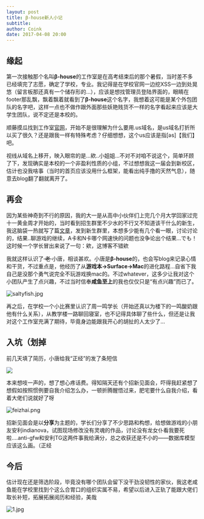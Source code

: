 ```yaml
---
layout: post
title: β-house新人小记
subtitle: 
author: Coink
date: 2017-04-08 20:00
---
```


## 缘起

第一次接触那个名叫**β-house**的工作室是在高考结束后的那个暑假，当时差不多已经填完了志愿，确定了学校，专业。我记得是在学校官网一边挖XSS一边到处晃悠（留言板那还真有一个储存形的...），应该是想找管理员登陆界面的，眼睛在footer那乱飘，飘着飘着就看到了**β-house**这个名字，我想着这可能是某个外包团队的名字吧，这样一点也不做作跟外面那些妖艳贱货不一样的名字看起来应该是大学生团队，说不定还是本校的。

顺藤摸瓜找到工作室[官网](http://www.betahouse.us)，开始不是很理解为什么要用.us域名，是us域名打折所以买了很久？还是跟我一样有特殊考虑？仔细想想，这个us应该是指[əs]【我们】吧。

视线从域名上移开，映入眼帘的是...欸..小姐姐...不对不对咱不说这个，简单环顾了下，发现确实是本校的一个非盈利性质的小组，不过想想我这一届会到新校区，估计也没我啥事（当时的首页应该没用什么框架，能看出纯手撸的天然气息），随意去blog翻了翻就离开了。

## 再会

因为某些神奇到不行的原因，我的大一是从高中小伙伴们上完几个月大学回家过完十一黄金周才开始的，当时看到招生群里不少水的不行又不知道该干什么的新生，我这脑袋一热就写了篇[文章](https://coink.wang/learn-computer-science.html)，发到新生群里，本想多少能有几个看一眼，讨论讨论的，结果..聊游戏的继续，A卡和N卡哪个网速快的问题也没争论出个结果...でも！这时候一个学长冒出来说了一句：欸，这博客不错欸

我就这样认识了<del> 老 </del>小唐，相谈甚欢。小唐是**β-house**的，也会写blog来记录心情和干货，不过重点是，他经历了从**游戏本->Surface->Mac**的进化路程...自省下我自己是没那个勇气说完全不玩游戏换mac的。不过whatever，这多少让我对这个小团队产生了点兴趣，不过当时信奉**咸鱼至上**的我也仅仅只是“有点兴趣”而已了。

![saltyfish.jpg](https://ooo.0o0.ooo/2017/04/11/58ecb461162a8.jpg)

再之后，在学校一个小比赛里认识了周一鸣学长（开始还真以为楼下的一鸣酸奶跟他有什么关系），从教学楼一路聊回寝室，也不记得具体聊了些什么，但还是让我对这个工作室充满了期待，毕竟身边能跟我开心的胡扯的人太少了...

## 入坑（划掉

前几天填了简历，小唐给我“正经”的发了条短信

![](https://ooo.0o0.ooo/2017/04/17/58f4da340ce78.png)



本来想吱一声的，想了想心疼话费。得知隔天还有个招新见面会，吓得我赶紧想了想假如按照惯例要自我介绍怎么办，一顿折腾醒悟过来，肥宅要什么自我介绍，看着大佬们说就好了呀

![feizhai.png](https://ooo.0o0.ooo/2017/04/11/58ecbc0edc5d0.png)

招新见面会是以**分享**为主题的，学长们分享了不少思路和构想，给想做游戏的小朋友安利indianova，试图现场修改没有灵魂的作品，讨论没有龙女仆看我要死啦....anti-gfw和安利TG这两件事我给满分，总之收获还是不小的——数据库模型应该这么画。（正经

## 今后

估计现在还是筛选阶段，毕竟没有哪个团队会留下没干劲没韧性的家伙，我这老咸鱼能在学校里找到个这么合胃口的组织实属不易，希望以后进入正轨了能跟大佬们取长补短，拓展拓展阅历和经验，美哉

![1.jpg](https://ooo.0o0.ooo/2017/04/11/58ecbf58a0b6e.jpg)

